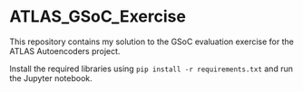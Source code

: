 # ATLAS_GSoC_Exercise
This repository contains my solution to the GSoC evaluation exercise for the ATLAS Autoencoders project. 

Install the required libraries using ```pip install -r requirements.txt``` and run the Jupyter notebook.

